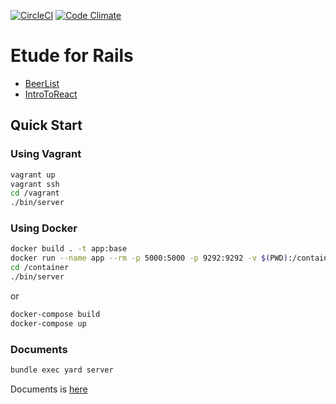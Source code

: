 [![CircleCI](https://circleci.com/gh/k2works/etude_for_rails.svg?style=svg)](https://circleci.com/gh/k2works/etude_for_rails)
[![Code Climate](https://codeclimate.com/github/k2works/etude_for_rails/badges/gpa.svg)](https://codeclimate.com/github/k2works/etude_for_rails)


# Etude for Rails

+ [BeerList](https://etude-for-rails.herokuapp.com/beer_lists/beer_list)
+ [IntroToReact](https://etude-for-rails.herokuapp.com/intro_to_reacts/intro_to_react)

## Quick Start
### Using Vagrant
```bash
vagrant up
vagrant ssh
cd /vagrant
./bin/server
```

### Using Docker
```bash
docker build . -t app:base
docker run --name app --rm -p 5000:5000 -p 9292:9292 -v $(PWD):/container -i -t app:base /bin/bash
cd /container
./bin/server
```
or
```bash
docker-compose build
docker-compose up
```

### Documents
```bash
bundle exec yard server
```
Documents is [here](./docs/README.md)
